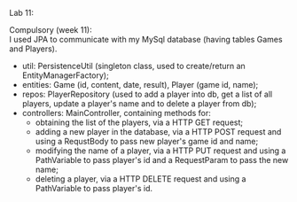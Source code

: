 Lab 11:

Compulsory (week 11): \
I used JPA to communicate with my MySql database (having tables Games and Players).
- util: PersistenceUtil (singleton class, used to create/return an EntityManagerFactory);
- entities: Game (id, content, date, result), Player (game id, name);
- repos: PlayerRepository (used to add a player into db, get a list of all players, update a player's name and to delete a player from db);
- controllers: MainController, containing methods for:
  - obtaining the list of the players, via a HTTP GET request;
  - adding a new player in the database, via a HTTP POST request and using a RequstBody to pass new player's game id and name;
  - modifying the name of a player, via a HTTP PUT request and using a PathVariable to pass player's id and a RequestParam to pass the new name;
  - deleting a player, via a HTTP DELETE request and using a PathVariable to pass player's id.
